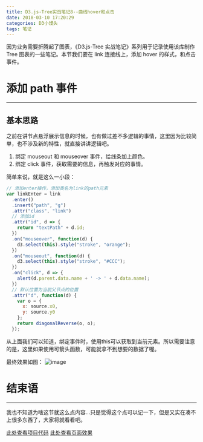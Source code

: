 ```yaml
---
title: D3.js-Tree实战笔记8--曲线hover和点击
date: 2018-03-10 17:20:29
categories: D3小馒头
tags: 笔记
---
```


因为业务需要折腾起了图表，《D3.js-Tree 实战笔记》系列用于记录使用该库制作 Tree 图表的一些笔记。本节我们要在 link 连接线上，添加 hover 的样式，和点击事件。

<!--more-->

# 添加 path 事件

---

## 基本思路

之前在讲节点悬浮展示信息的时候，也有做过差不多逻辑的事情，这里因为比较简单，也不涉及新的特性，就直接讲讲逻辑吧。

1. 绑定 mouseout 和 mouseover 事件，给线条加上颜色。
2. 绑定 click 事件，获取需要的信息，再触发对应的事情。

简单来说，就是这么一小段：

```js
// 添加enter操作，添加类名为link的path元素
var linkEnter = link
  .enter()
  .insert("path", "g")
  .attr("class", "link")
  // 添加id
  .attr("id", d => {
    return "textPath" + d.id;
  })
  .on("mouseover", function(d) {
    d3.select(this).style("stroke", "orange");
  })
  .on("mouseout", function(d) {
    d3.select(this).style("stroke", "#CCC");
  })
  .on("click", d => {
    alert(d.parent.data.name + ' -> ' + d.data.name);
  })
  // 默认位置为当前父节点的位置
  .attr("d", function(d) {
    var o = {
      x: source.x0,
      y: source.y0
    };
    return diagonalReverse(o, o);
  });
```

从上面我们可以知道，绑定事件时，使用this可以获取到当前元素。所以需要注意的是，这里如果使用可箭头函数，可能就拿不到想要的数据了喔。

最终效果如图：
![image](http://o905ne85q.bkt.clouddn.com/1514014266%281%29.jpg)

# 结束语

---

我也不知道为啥这节就这么点内容...只是觉得这个点可以记一下，但是又实在凑不上很多东西了，大家将就看看吧。

[此处查看项目代码](https://github.com/godbasin/godbasin.github.io/tree/blog-codes/d3-tree-notes/8-add-path-click)
[此处查看页面效果](http://p13oygsq6.bkt.clouddn.com/8-add-path-click/index.html)
